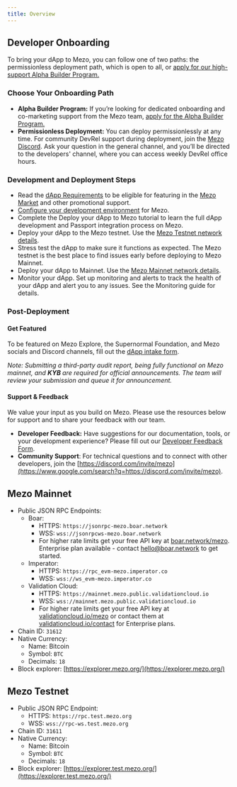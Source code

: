 ```yaml
---
title: Overview
---
```


## Developer Onboarding

To bring your dApp to Mezo, you can follow one of two paths: the permissionless deployment path, which is open to all, or [apply for our high-support Alpha Builder Program.](https://2d0lnha7ee6.typeform.com/to/B9jzgjb6?ref=mezo.org\&typeform-source=mezo.org)

### Choose Your Onboarding Path

* **Alpha Builder Program:** If you’re looking for dedicated onboarding and co-marketing support from the Mezo team, [apply for the Alpha Builder Program.](https://2d0lnha7ee6.typeform.com/to/B9jzgjb6?ref=mezo.org\&typeform-source=mezo.org)&#x20;
* **Permissionless Deployment:** You can deploy permissionlessly at any time. For community DevRel support during deployment, join the [Mezo Discord](https://discord.com/invite/mezo). Ask your question in the general channel, and you’ll be directed to the developers' channel, where you can access weekly DevRel office hours.

### Development and Deployment Steps

* Read the [dApp Requirements](https://mezo.org/docs/developers/getting-started/dapp-requirements) to be eligible for featuring in the [Mezo Market](https://mezo.org/market) and other promotional support.
* [Configure your development environment](https://mezo.org/docs/developers/getting-started/configure-environment) for Mezo.
* Complete the Deploy your dApp to Mezo tutorial to learn the full dApp development and Passport integration process on Mezo.
* Deploy your dApp to the Mezo testnet. Use the [Mezo Testnet network details](#mezo-testnet).
* Stress test the dApp to make sure it functions as expected. The Mezo testnet is the best place to find issues early before deploying to Mezo Mainnet.
* Deploy your dApp to Mainnet. Use the [Mezo Mainnet network details](#mezo-mainnet).
* Monitor your dApp. Set up monitoring and alerts to track the health of your dApp and alert you to any issues. See the Monitoring guide for details.

### Post-Deployment

#### Get Featured&#x20;

To be featured on Mezo Explore, the Supernormal Foundation, and Mezo socials and Discord channels, fill out the [dApp intake form](https://2d0lnha7ee6.typeform.com/to/CHBVzfXU).

_Note: Submitting a third-party audit report, being fully functional on Mezo mainnet, and **KYB** are required for official announcements. The team will review your submission and queue it for announcement._

#### Support & Feedback

We value your input as you build on Mezo. Please use the resources below for support and to share your feedback with our team.

* **Developer Feedback:** Have suggestions for our documentation, tools, or your development experience? Please fill out our [Developer Feedback Form](https://2d0lnha7ee6.typeform.com/to/bP810Y2I).
* **Community Support**: For technical questions and to connect with other developers, join the [https://discord.com/invite/mezo](https://www.google.com/search?q=https://discord.com/invite/mezo).

## Mezo Mainnet

* Public JSON RPC Endpoints:
  * Boar:
    * HTTPS: `https://jsonrpc-mezo.boar.network`
    * WSS: `wss://jsonrpcws-mezo.boar.network`
    * For higher rate limits get your free API key at [boar.network/mezo](https://boar.network/mezo). Enterprise plan available - contact [hello@boar.network](hello@boar.network) to get started.
  * Imperator:
    * HTTPS: `https://rpc_evm-mezo.imperator.co`
    * WSS: `wss://ws_evm-mezo.imperator.co`
  * Validation Cloud:
    * HTTPS: `https://mainnet.mezo.public.validationcloud.io`
    * WSS: `wss://mainnet.mezo.public.validationcloud.io`
    * For higher rate limits get your free API key at [validationcloud.io/mezo](https://www.validationcloud.io/mezo) or contact them at [validationcloud.io/contact](https://validationcloud.io/contact) for Enterprise plans.
* Chain ID: `31612`
* Native Currency:
  * Name: Bitcoin
  * Symbol: `BTC`
  * Decimals: `18`
* Block explorer: [https://explorer.mezo.org/](https://explorer.mezo.org/)

## Mezo Testnet

* Public JSON RPC Endpoint:
  * HTTPS: `https://rpc.test.mezo.org`
  * WSS: `wss://rpc-ws.test.mezo.org`
* Chain ID: `31611`
* Native Currency:
  * Name: Bitcoin
  * Symbol: `BTC`
  * Decimals: `18`
* Block explorer: [https://explorer.test.mezo.org/](https://explorer.test.mezo.org/)

